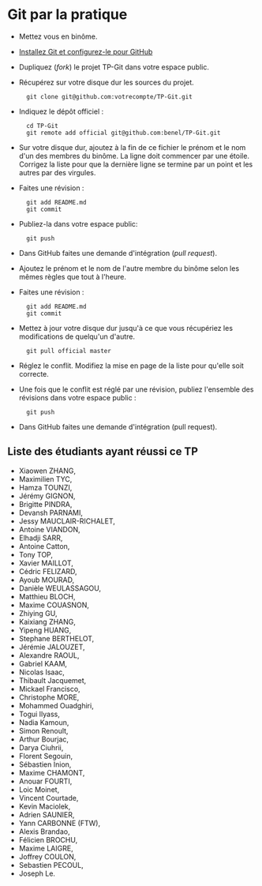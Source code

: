 ﻿Git par la pratique
===================

* Mettez vous en binôme.
* [Installez Git et configurez-le pour GitHub](http://help.github.com/set-up-git-redirect/)
* Dupliquez (*fork*) le projet TP-Git dans votre espace public.
* Récupérez sur votre disque dur les sources du projet.

        git clone git@github.com:votrecompte/TP-Git.git

* Indiquez le dépôt officiel :

        cd TP-Git
        git remote add official git@github.com:benel/TP-Git.git 

* Sur votre disque dur, ajoutez à la fin de ce fichier le prénom et le nom d'un des membres du binôme. La ligne doit commencer par une étoile. Corrigez la liste pour que la dernière ligne se termine par un point et les autres par des virgules.
* Faites une révision :

        git add README.md
        git commit

* Publiez-la dans votre espace public:

        git push

* Dans GitHub faites une demande d'intégration (*pull request*). 
* Ajoutez le prénom et le nom de l'autre membre du binôme selon les mêmes règles que tout à l'heure.
* Faites une révision :

        git add README.md
        git commit

* Mettez à jour votre disque dur jusqu'à ce que vous récupériez les modifications de quelqu'un d'autre.

        git pull official master

* Réglez le conflit. Modifiez la mise en page de la liste pour qu'elle soit correcte.
* Une fois que le conflit est réglé par une révision, publiez l'ensemble des révisions dans votre espace public :

        git push

* Dans GitHub faites une demande d'intégration (pull request).

Liste des étudiants ayant réussi ce TP
--------------------------------------

* Xiaowen ZHANG,
* Maximilien TYC,
* Hamza TOUNZI,
* Jérémy GIGNON,
* Brigitte PINDRA,
* Devansh PARNAMI,
* Jessy MAUCLAIR-RICHALET,
* Antoine VIANDON,
* Elhadji SARR,
* Antoine Catton,
* Tony TOP,
* Xavier MAILLOT,
* Cédric FELIZARD,
* Ayoub MOURAD,
* Danièle WEULASSAGOU,
* Matthieu BLOCH,
* Maxime COUASNON,
* Zhiying GU,
* Kaixiang ZHANG,
* Yipeng HUANG,
* Stephane BERTHELOT,
* Jérémie JALOUZET,
* Alexandre RAOUL,
* Gabriel KAAM,
* Nicolas Isaac,
* Thibault Jacquemet,
* Mickael Francisco,
* Christophe MORE,
* Mohammed Ouadghiri,
* Togui Ilyass,
* Nadia Kamoun, 
* Simon Renoult,
* Arthur Bourjac,
* Darya Ciuhrii,
* Florent Segouin,
* Sébastien Inion,
* Maxime CHAMONT,
* Anouar FOURTI,
* Loic Moinet,
* Vincent Courtade,
* Kevin Maciolek,
* Adrien SAUNIER,
* Yann CARBONNE (FTW),
* Alexis Brandao,
* Félicien BROCHU,
* Maxime LAIGRE,
* Joffrey COULON,
* Sebastien PECOUL,
* Joseph Le.
